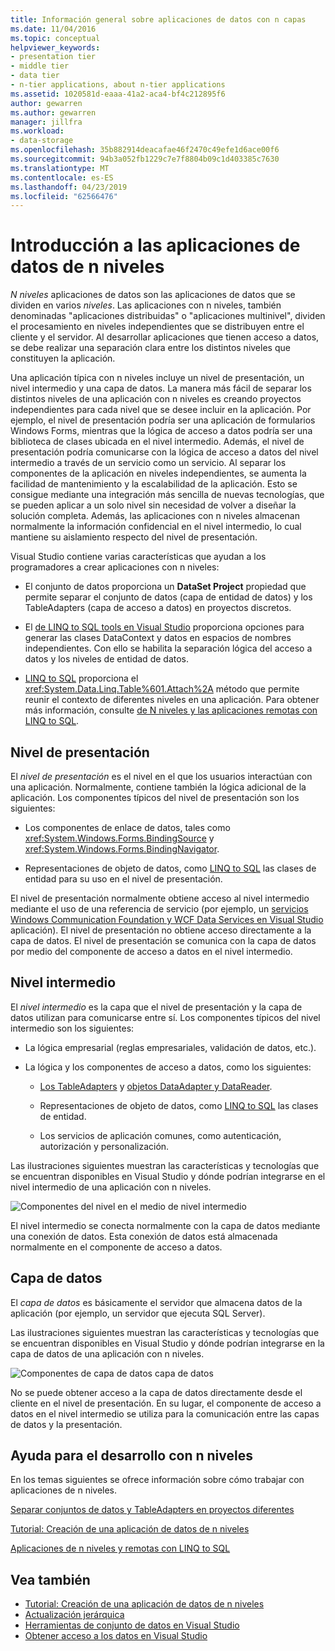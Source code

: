 ```yaml
---
title: Información general sobre aplicaciones de datos con n capas
ms.date: 11/04/2016
ms.topic: conceptual
helpviewer_keywords:
- presentation tier
- middle tier
- data tier
- n-tier applications, about n-tier applications
ms.assetid: 1020581d-eaaa-41a2-aca4-bf4c212895f6
author: gewarren
ms.author: gewarren
manager: jillfra
ms.workload:
- data-storage
ms.openlocfilehash: 35b882914deacafae46f2470c49efe1d6ace00f6
ms.sourcegitcommit: 94b3a052fb1229c7e7f8804b09c1d403385c7630
ms.translationtype: MT
ms.contentlocale: es-ES
ms.lasthandoff: 04/23/2019
ms.locfileid: "62566476"
---
```

# <a name="n-tier-data-applications-overview"></a>Introducción a las aplicaciones de datos de n niveles
*N niveles* aplicaciones de datos son las aplicaciones de datos que se dividen en varios *niveles*. Las aplicaciones con n niveles, también denominadas "aplicaciones distribuidas" o "aplicaciones multinivel", dividen el procesamiento en niveles independientes que se distribuyen entre el cliente y el servidor. Al desarrollar aplicaciones que tienen acceso a datos, se debe realizar una separación clara entre los distintos niveles que constituyen la aplicación.

Una aplicación típica con n niveles incluye un nivel de presentación, un nivel intermedio y una capa de datos. La manera más fácil de separar los distintos niveles de una aplicación con n niveles es creando proyectos independientes para cada nivel que se desee incluir en la aplicación. Por ejemplo, el nivel de presentación podría ser una aplicación de formularios Windows Forms, mientras que la lógica de acceso a datos podría ser una biblioteca de clases ubicada en el nivel intermedio. Además, el nivel de presentación podría comunicarse con la lógica de acceso a datos del nivel intermedio a través de un servicio como un servicio. Al separar los componentes de la aplicación en niveles independientes, se aumenta la facilidad de  mantenimiento y la escalabilidad de la aplicación. Esto se consigue mediante una integración más sencilla de nuevas tecnologías, que se pueden aplicar a un solo nivel sin necesidad de volver a diseñar la solución completa. Además, las aplicaciones con n niveles almacenan normalmente la información confidencial en el nivel intermedio, lo cual mantiene su aislamiento respecto del nivel de presentación.

Visual Studio contiene varias características que ayudan a los programadores a crear aplicaciones con n niveles:

- El conjunto de datos proporciona un **DataSet Project** propiedad que permite separar el conjunto de datos (capa de entidad de datos) y los TableAdapters (capa de acceso a datos) en proyectos discretos.

- El [de LINQ to SQL tools en Visual Studio](../data-tools/linq-to-sql-tools-in-visual-studio2.md) proporciona opciones para generar las clases DataContext y datos en espacios de nombres independientes. Con ello se habilita la separación lógica del acceso a datos y los niveles de entidad de datos.

- [LINQ to SQL](/dotnet/framework/data/adonet/sql/linq/index) proporciona el <xref:System.Data.Linq.Table%601.Attach%2A> método que permite reunir el contexto de diferentes niveles en una aplicación. Para obtener más información, consulte [de N niveles y las aplicaciones remotas con LINQ to SQL](/dotnet/framework/data/adonet/sql/linq/n-tier-and-remote-applications-with-linq-to-sql).

## <a name="presentation-tier"></a>Nivel de presentación
El *nivel de presentación* es el nivel en el que los usuarios interactúan con una aplicación. Normalmente, contiene también la lógica adicional de la aplicación. Los componentes típicos del nivel de presentación son los siguientes:

- Los componentes de enlace de datos, tales como <xref:System.Windows.Forms.BindingSource> y <xref:System.Windows.Forms.BindingNavigator>.

- Representaciones de objeto de datos, como [LINQ to SQL](/dotnet/framework/data/adonet/sql/linq/index) las clases de entidad para su uso en el nivel de presentación.

El nivel de presentación normalmente obtiene acceso al nivel intermedio mediante el uso de una referencia de servicio (por ejemplo, un [servicios Windows Communication Foundation y WCF Data Services en Visual Studio](../data-tools/windows-communication-foundation-services-and-wcf-data-services-in-visual-studio.md) aplicación). El nivel de presentación no obtiene acceso directamente a la capa de datos. El nivel de presentación se comunica con la capa de datos por medio del componente de acceso a datos en el nivel intermedio.

## <a name="middle-tier"></a>Nivel intermedio
El *nivel intermedio* es la capa que el nivel de presentación y la capa de datos utilizan para comunicarse entre sí. Los componentes típicos del nivel intermedio son los siguientes:

- La lógica empresarial (reglas empresariales, validación de datos, etc.).

- La lógica y los componentes de acceso a datos, como los siguientes:

    - [Los TableAdapters](create-and-configure-tableadapters.md) y [objetos DataAdapter y DataReader](/dotnet/framework/data/adonet/dataadapters-and-datareaders).

    - Representaciones de objeto de datos, como [LINQ to SQL](/dotnet/framework/data/adonet/sql/linq/index) las clases de entidad.

    - Los servicios de aplicación comunes, como autenticación, autorización y personalización.

Las ilustraciones siguientes muestran las características y tecnologías que se encuentran disponibles en Visual Studio y dónde podrían integrarse en el nivel intermedio de una aplicación con n niveles.

![Componentes del nivel en el medio](../data-tools/media/ntiermid.png) de nivel intermedio

El nivel intermedio se conecta normalmente con la capa de datos mediante una conexión de datos. Esta conexión de datos está almacenada normalmente en el componente de acceso a datos.

## <a name="data-tier"></a>Capa de datos
El *capa de datos* es básicamente el servidor que almacena datos de la aplicación (por ejemplo, un servidor que ejecuta SQL Server).

Las ilustraciones siguientes muestran las características y tecnologías que se encuentran disponibles en Visual Studio y dónde podrían integrarse en la capa de datos de una aplicación con n niveles.

![Componentes de capa de datos](../data-tools/media/ntierdatatier.png) capa de datos

No se puede obtener acceso a la capa de datos directamente desde el cliente en el nivel de presentación. En su lugar, el componente de acceso a datos en el nivel intermedio se utiliza para la comunicación entre las capas de datos y la presentación.

## <a name="help-for-n-tier-development"></a>Ayuda para el desarrollo con n niveles
En los temas siguientes se ofrece información sobre cómo trabajar con aplicaciones de n niveles.

[Separar conjuntos de datos y TableAdapters en proyectos diferentes](../data-tools/separate-datasets-and-tableadapters-into-different-projects.md)

[Tutorial: Creación de una aplicación de datos de n niveles](../data-tools/walkthrough-creating-an-n-tier-data-application.md)

[Aplicaciones de n niveles y remotas con LINQ to SQL](/dotnet/framework/data/adonet/sql/linq/n-tier-and-remote-applications-with-linq-to-sql)

## <a name="see-also"></a>Vea también

- [Tutorial: Creación de una aplicación de datos de n niveles](../data-tools/walkthrough-creating-an-n-tier-data-application.md)
- [Actualización jerárquica](../data-tools/hierarchical-update.md)
- [Herramientas de conjunto de datos en Visual Studio](../data-tools/dataset-tools-in-visual-studio.md)
- [Obtener acceso a los datos en Visual Studio](../data-tools/accessing-data-in-visual-studio.md)